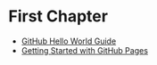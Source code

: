 # First Chapter

* [GitHub Hello World Guide](https://guides.github.com/activities/hello-world/)
* [Getting Started with GitHub Pages](https://guides.github.com/features/pages/)